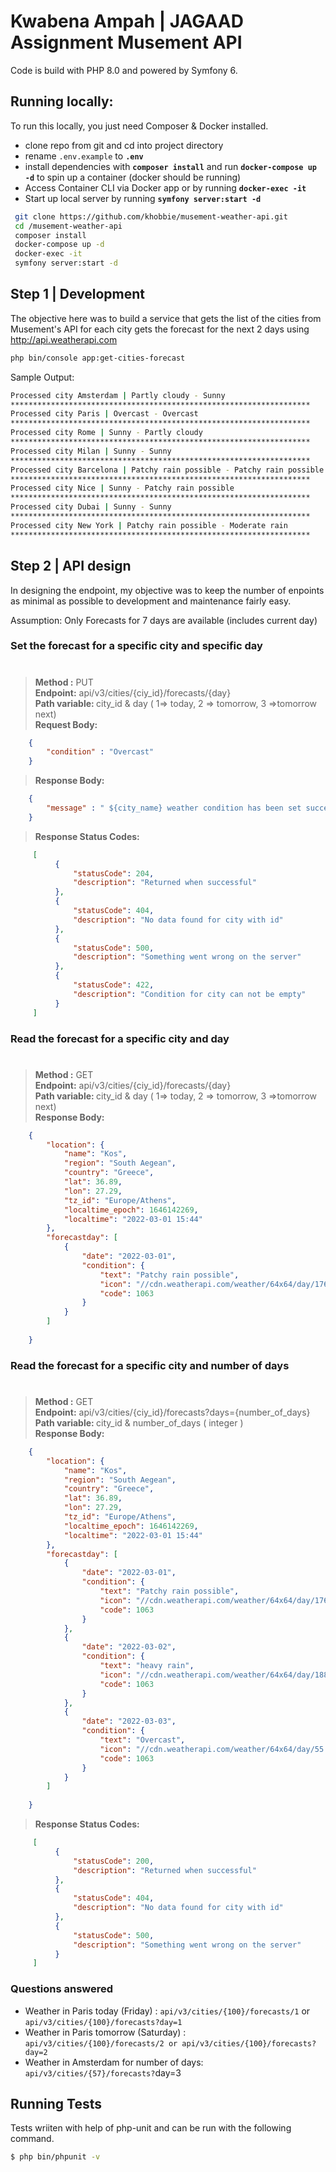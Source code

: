 # Kwabena Ampah | JAGAAD Assignment Musement API
Code is build with PHP 8.0 and powered by Symfony 6.
## Running locally:
To run this locally, you just need Composer & Docker installed. 

- clone repo from git and cd into project directory
- rename `.env.example` to <b>`.env`</b>
- install dependencies with <b>`composer install`</b> and run <b>`docker-compose up -d`</b> to spin up a container (docker should be running)
- Access Container CLI via Docker app or by running <b>`docker-exec -it`</b>
- Start up local server by running <b>`symfony server:start -d`</b>

```sh
 git clone https://github.com/khobbie/musement-weather-api.git
 cd /musement-weather-api
 composer install
 docker-compose up -d
 docker-exec -it
 symfony server:start -d
```
## Step 1 | Development
The objective here was to build a service that gets the list of the cities from Musement's API
for each city gets the forecast for the next 2 days using http://api.weatherapi.com
```sh
php bin/console app:get-cities-forecast
```
Sample Output:
```sh
Processed city Amsterdam | Partly cloudy - Sunny
*******************************************************************
Processed city Paris | Overcast - Overcast
*******************************************************************
Processed city Rome | Sunny - Partly cloudy
*******************************************************************
Processed city Milan | Sunny - Sunny
*******************************************************************
Processed city Barcelona | Patchy rain possible - Patchy rain possible
*******************************************************************
Processed city Nice | Sunny - Patchy rain possible
*******************************************************************
Processed city Dubai | Sunny - Sunny
*******************************************************************
Processed city New York | Patchy rain possible - Moderate rain
*******************************************************************
```


## Step 2 | API design
In designing the endpoint, my objective was to keep the number of enpoints as minimal as possible to development and maintenance fairly easy.

Assumption: Only Forecasts for 7 days are available (includes current day)

### Set the forecast for a specific city and specific day

#


> <b>Method :</b> PUT <br>
> <b>Endpoint:</b> api/v3/cities/{ciy_id}/forecasts/{day} <br>
> <b>Path variable: </b> city_id & day ( 1=> today, 2 => tomorrow, 3 =>tomorrow next)  <br>
> <b> Request Body: </b>
```json
    {
        "condition" : "Overcast"
    }
```
> <b> Response Body: </b>

```json
    {
        "message" : " ${city_name} weather condition has been set successfully for day ${day}"
    }

```
> <b> Response Status Codes: </b>

```json
     [
          {
              "statusCode": 204,
              "description": "Returned when successful"
          },
          {
              "statusCode": 404,
              "description": "No data found for city with id"
          },
          {
              "statusCode": 500,
              "description": "Something went wrong on the server"
          },
          {
              "statusCode": 422,
              "description": "Condition for city can not be empty"
          }
     ]

```

### Read the forecast for a specific city and day

#

> <b>Method :</b> GET<br>
> <b>Endpoint:</b> api/v3/cities/{ciy_id}/forecasts/{day} <br>
> <b>Path variable: </b> city_id & day ( 1=> today, 2 => tomorrow, 3 =>tomorrow next)  <br>
> <b> Response Body: </b>

```json
    { 
        "location": {
            "name": "Kos",
            "region": "South Aegean",
            "country": "Greece",
            "lat": 36.89,
            "lon": 27.29,
            "tz_id": "Europe/Athens",
            "localtime_epoch": 1646142269,
            "localtime": "2022-03-01 15:44"
        },
        "forecastday": [
            {
                "date": "2022-03-01",
                "condition": {
                    "text": "Patchy rain possible",
                    "icon": "//cdn.weatherapi.com/weather/64x64/day/176.png",
                    "code": 1063
                }
            }
        ]
    
    }

```

### Read the forecast for a specific city and number of days

#

> <b>Method :</b> GET<br>
> <b>Endpoint:</b> api/v3/cities/{ciy_id}/forecasts?days={number_of_days} <br>
> <b>Path variable: </b> city_id & number_of_days ( integer )  <br>
> <b> Response Body: </b>

```json
    { 
        "location": {
            "name": "Kos",
            "region": "South Aegean",
            "country": "Greece",
            "lat": 36.89,
            "lon": 27.29,
            "tz_id": "Europe/Athens",
            "localtime_epoch": 1646142269,
            "localtime": "2022-03-01 15:44"
        },
        "forecastday": [
            {
                "date": "2022-03-01",
                "condition": {
                    "text": "Patchy rain possible",
                    "icon": "//cdn.weatherapi.com/weather/64x64/day/176.png",
                    "code": 1063
                }
            },
            {
                "date": "2022-03-02",
                "condition": {
                    "text": "heavy rain",
                    "icon": "//cdn.weatherapi.com/weather/64x64/day/188.png",
                    "code": 1063
                }
            },
            {
                "date": "2022-03-03",
                "condition": {
                    "text": "Overcast",
                    "icon": "//cdn.weatherapi.com/weather/64x64/day/55.png",
                    "code": 1063
                }
            }            
        ]
    
    }

```

> <b> Response Status Codes: </b>

```json
     [
          {
              "statusCode": 200,
              "description": "Returned when successful"
          },
          {
              "statusCode": 404,
              "description": "No data found for city with id"
          },
          {
              "statusCode": 500,
              "description": "Something went wrong on the server"
          }
     ]

```

### Questions answered

- Weather in Paris today (Friday) : `api/v3/cities/{100}/forecasts/1` or `api/v3/cities/{100}/forecasts?day=1`
- Weather in Paris tomorrow (Saturday) : `api/v3/cities/{100}/forecasts/2 or api/v3/cities/{100}/forecasts?day=2`
- Weather in Amsterdam for number of days: `api/v3/cities/{57}/forecasts?`day=3

## Running Tests
Tests wriiten with help of php-unit and can be run with the following command.
```sh
$ php bin/phpunit -v
```
